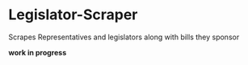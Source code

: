 Legislator-Scraper
==================

Scrapes Representatives and legislators along with bills they sponsor

**work in progress**
